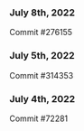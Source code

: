 ### July 8th, 2022

Commit #276155

### July 5th, 2022

Commit #314353


### July 4th, 2022

Commit #72281
